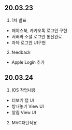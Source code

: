 ## 20.03.23

1. 1차 발표
* 페이스북, 카카오톡 로그인 구현
* 서버와 소셜 로그인 통신완료
* 자체 로그인 UI구현

2. feedback
* Apple Login 추가

## 20.03.24

1.  IOS 작업내용
* 더보기 탭 UI
* 방내놓기 View UI
* 알림 View UI

2.  MVC패턴적용




